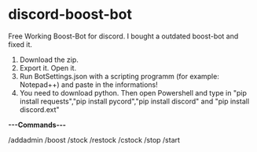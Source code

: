 # discord-boost-bot
Free Working Boost-Bot for discord. I bought a outdated boost-bot and fixed it.

1. Download the zip. 
2. Export it. Open it. 
3. Run BotSettings.json with a scripting programm (for example: Notepad++) and paste in the informations!
4. You need to download python. Then open Powershell and type in "pip install requests","pip install pycord","pip install discord" and "pip install discord.ext"



**---Commands---**

/addadmin 
/boost
/stock
/restock
/cstock
/stop
/start
